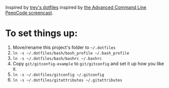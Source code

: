 Inspired by [trey's dotfiles](http://github.com/trey/dotfiles) inspired by [the Advanced Command Line PeepCode screencast](https://peepcode.com/products/advanced-command-line).

# To set things up:

1. Move/rename this project's folder to `~/.dotfiles`
2. `ln -s ~/.dotfiles/bash/bash_profile ~/.bash_profile`
3. `ln -s ~/.dotfiles/bash/bashrc ~/.bashrc`
4. Copy `git/gitconfig-example` to `git/gitconfig` and set it up how you like it.
5. `ln -s ~/.dotfiles/gitconfig ~/.gitconfig`
6. `ln -s ~/.dotfiles/gitattributes ~/.gitattributes`
